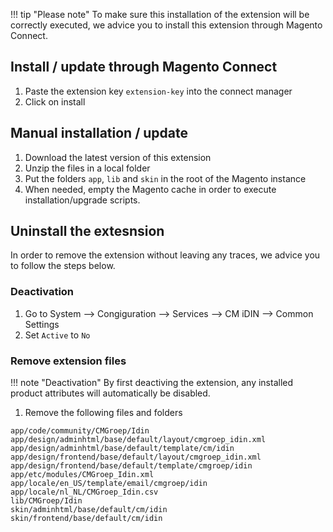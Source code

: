 !!! tip "Please note"
    To make sure this installation of the extension will be correctly executed, we advice you to install this extension through Magento Connect.

## Install / update through Magento Connect
1. Paste the extension key `extension-key` into the connect manager
2. Click on install

## Manual installation / update
1. Download the latest version of this extension
2. Unzip the files in a local folder
3. Put the folders `app`, `lib` and `skin` in the root of the Magento instance
4. When needed, empty the Magento cache in order to execute installation/upgrade scripts.

## Uninstall the extesnsion
In order to remove the extension without leaving any traces, we advice you to follow the steps below.

### Deactivation
1. Go to System --> Congiguration --> Services --> CM iDIN --> Common Settings
2. Set `Active` to `No`

### Remove extension files

!!! note "Deactivation"
    By first deactiving the extension, any installed product attributes will automatically be disabled.

1. Remove the following files and folders

`app/code/community/CMGroep/Idin`<br/>
`app/design/adminhtml/base/default/layout/cmgroep_idin.xml`<br/>
`app/design/adminhtml/base/default/template/cm/idin`<br/>
`app/design/frontend/base/default/layout/cmgroep_idin.xml`<br/>
`app/design/frontend/base/default/template/cmgroep/idin`<br/>
`app/etc/modules/CMGroep_Idin.xml`<br/>
`app/locale/en_US/template/email/cmgroep/idin`<br/>
`app/locale/nl_NL/CMGroep_Idin.csv`<br/>
`lib/CMGroep/Idin`<br/>
`skin/adminhtml/base/default/cm/idin`<br/>
`skin/frontend/base/default/cm/idin`

